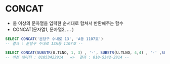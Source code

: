 # CONCAT
- 둘 이상의 문자열을 입력한 순서대로 합쳐서 반환해주는 함수
- CONCAT(문자열1, 문자열2, ... )
```SQL
SELECT CONCAT('분당구 수내로 13', 'A동 1107호')
-- 결과 : 분당구 수내로 13A동 1107호 -- 

SELECT CONCAT(SUBSTR(U.TLNO, 1, 3) , '-', SUBSTR(U.TLNO, 4,4) , '-' ,SUBSTR(U.TLNO, 8, 4)) AS '전화번호'
-- 이전 데이터 : 01053422914   =>  결과 : 010-5342-2914 -- 
```